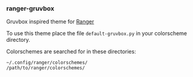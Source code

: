 ### ranger-gruvbox
Gruvbox inspired theme for [Ranger](https://github.com/ranger/ranger)

To use this theme place the file `default-gruvbox.py` in your colorscheme directory.

Colorschemes are searched for in these directories:

```
~/.config/ranger/colorschemes/
/path/to/ranger/colorschemes/
```
